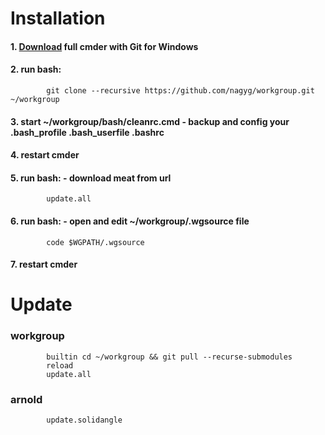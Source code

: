 Installation
============

#### 1. [Download](https://cmder.net) full cmder with Git for Windows
#### 2. run bash:
            git clone --recursive https://github.com/nagyg/workgroup.git ~/workgroup
#### 3. start ~/workgroup/bash/cleanrc.cmd - backup and config your .bash_profile .bash_userfile .bashrc
#### 4. restart cmder
#### 5. run bash: - download meat from url
            update.all
#### 6. run bash: - open and edit ~/workgroup/.wgsource file
            code $WGPATH/.wgsource
#### 7. restart cmder

Update
======
### workgroup
            builtin cd ~/workgroup && git pull --recurse-submodules
            reload
            update.all

### arnold

            update.solidangle